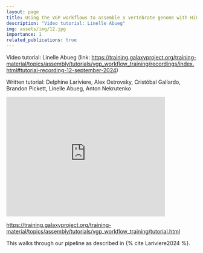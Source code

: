 ```yaml
---
layout: page
title: Using the VGP workflows to assemble a vertebrate genome with HiFi and Hi-C data
description: "Video tutorial: Linelle Abueg"
img: assets/img/12.jpg
importance: 1
related_publications: true
---
```


Video tutorial: Linelle Abueg (link: https://training.galaxyproject.org/training-material/topics/assembly/tutorials/vgp_workflow_training/recordings/index.html#tutorial-recording-12-september-2024)

Written tutorial: Delphine Lariviere, Alex Ostrovsky, Cristóbal Gallardo, Brandon Pickett, Linelle Abueg, Anton Nekrutenko

<iframe width="420" height="315" src="https://www.youtube.com/watch?v=_LO-migvwcM" frameborder="0" allowfullscreen></iframe>

https://training.galaxyproject.org/training-material/topics/assembly/tutorials/vgp_workflow_training/tutorial.html

This walks through our pipeline as described in {% cite Lariviere2024 %}.